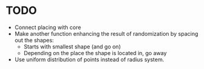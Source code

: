 # TODO

* Connect placing with core
* Make another function enhancing the result of randomization by spacing out the shapes:
  * Starts with smallest shape (and go on)
  * Depending on the place the shape is located in, go away
* Use uniform distribution of points instead of radius system.
